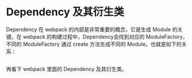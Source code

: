# Dependency 及其衍生类

Dependency 在 webpack 的内部是非常重要的概念，它是生成 Module 的关键。在 webpack 的构建过程中，Dependency会找到对应的 ModuleFactory，不同的 ModuleFactory 通过 create 方法生成不同的 Module。也就是如下的关系：

<img :src="$withBase('/assets/webpack/dfm-relationship.png')" width="100%">

再看下 webpack 里面的 Dependency 及其衍生类。

<img :src="$withBase('/assets/webpack/webpack-dependency.png')" width="100%">